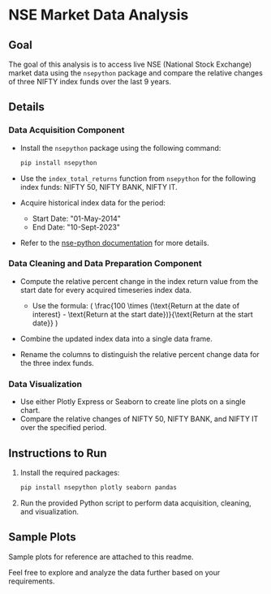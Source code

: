 # NSE Market Data Analysis

## Goal

The goal of this analysis is to access live NSE (National Stock Exchange) market data using the `nsepython` package and compare the relative changes of three NIFTY index funds over the last 9 years.

## Details

### Data Acquisition Component

- Install the `nsepython` package using the following command:
  ```bash
  pip install nsepython
  ```

- Use the `index_total_returns` function from `nsepython` for the following index funds: NIFTY 50, NIFTY BANK, NIFTY IT.
- Acquire historical index data for the period:
  - Start Date: "01-May-2014"
  - End Date: "10-Sept-2023"
- Refer to the [nse-python documentation](https://unofficed.com/nse-python/documentation/) for more details.

### Data Cleaning and Data Preparation Component

- Compute the relative percent change in the index return value from the start date for every acquired timeseries index data.
  - Use the formula: \( \frac{100 \times (\text{Return at the date of interest} - \text{Return at the start date})}{\text{Return at the start date}} \)

- Combine the updated index data into a single data frame.
- Rename the columns to distinguish the relative percent change data for the three index funds.

### Data Visualization

- Use either Plotly Express or Seaborn to create line plots on a single chart.
- Compare the relative changes of NIFTY 50, NIFTY BANK, and NIFTY IT over the specified period.

## Instructions to Run

1. Install the required packages:
   ```bash
   pip install nsepython plotly seaborn pandas
   ```

2. Run the provided Python script to perform data acquisition, cleaning, and visualization.

## Sample Plots

Sample plots for reference are attached to this readme.

Feel free to explore and analyze the data further based on your requirements.
